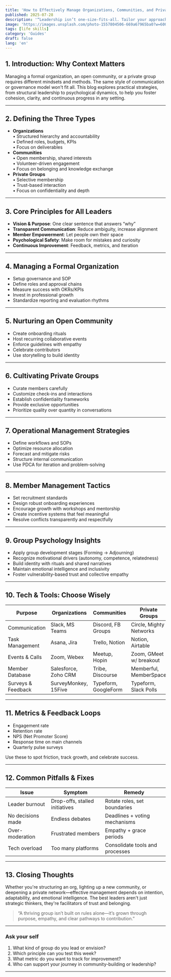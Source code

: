 ```yaml
---
title: 'How to Effectively Manage Organizations, Communities, and Private Groups'
published: 2025-07-28
description: '“Leadership isn’t one-size-fits-all. Tailor your approach to the people and purpose you serve.”'
image: 'https://images.unsplash.com/photo-1557804506-669a67965ba0?w=600&auto=format&fit=crop&q=60&ixlib=rb-4.1.0&ixid=M3wxMjA3fDB8MHxzZWFyY2h8MTV8fG1hbmFnZXJ8ZW58MHx8MHx8fDA%3D'
tags: [life skills]
category: 'Guides'
draft: false 
lang: 'en'
---
```


## 1. Introduction: Why Context Matters

Managing a formal organization, an open community, or a private group requires different mindsets and methods. The same style of communication or governance model won't fit all. This blog explores practical strategies, from structural leadership to psychological dynamics, to help you foster cohesion, clarity, and continuous progress in any setting.

---

## 2. Defining the Three Types

- **Organizations**  
  • Structured hierarchy and accountability  
  • Defined roles, budgets, KPIs  
  • Focus on deliverables  
- **Communities**  
  • Open membership, shared interests  
  • Volunteer-driven engagement  
  • Focus on belonging and knowledge exchange  
- **Private Groups**  
  • Selective membership  
  • Trust-based interaction  
  • Focus on confidentiality and depth

---

## 3. Core Principles for All Leaders

- **Vision & Purpose**: One clear sentence that answers “why”  
- **Transparent Communication**: Reduce ambiguity, increase alignment  
- **Member Empowerment**: Let people own their space  
- **Psychological Safety**: Make room for mistakes and curiosity  
- **Continuous Improvement**: Feedback, metrics, and iteration  

---

## 4. Managing a Formal Organization

- Setup governance and SOP  
- Define roles and approval chains  
- Measure success with OKRs/KPIs  
- Invest in professional growth  
- Standardize reporting and evaluation rhythms  

---

## 5. Nurturing an Open Community

- Create onboarding rituals  
- Host recurring collaborative events  
- Enforce guidelines with empathy  
- Celebrate contributors  
- Use storytelling to build identity  

---

## 6. Cultivating Private Groups

- Curate members carefully  
- Customize check-ins and interactions  
- Establish confidentiality frameworks  
- Provide exclusive opportunities  
- Prioritize quality over quantity in conversations  

---

## 7. Operational Management Strategies

- Define workflows and SOPs  
- Optimize resource allocation  
- Forecast and mitigate risks  
- Structure internal communication  
- Use PDCA for iteration and problem-solving  

---

## 8. Member Management Tactics

- Set recruitment standards  
- Design robust onboarding experiences  
- Encourage growth with workshops and mentorship  
- Create incentive systems that feel meaningful  
- Resolve conflicts transparently and respectfully  

---

## 9. Group Psychology Insights

- Apply group development stages (Forming → Adjourning)  
- Recognize motivational drivers (autonomy, competence, relatedness)  
- Build identity with rituals and shared narratives  
- Maintain emotional intelligence and inclusivity  
- Foster vulnerability-based trust and collective empathy  

---

## 10. Tech & Tools: Choose Wisely

| Purpose            | Organizations          | Communities          | Private Groups          |
|--------------------|------------------------|----------------------|-------------------------|
| Communication      | Slack, MS Teams        | Discord, FB Groups   | Circle, Mighty Networks |
| Task Management    | Asana, Jira            | Trello, Notion       | Notion, Airtable        |
| Events & Calls     | Zoom, Webex            | Meetup, Hopin        | Zoom, GMeet w/ breakout |
| Member Database    | Salesforce, Zoho CRM   | Tribe, Discourse     | Memberful, MemberSpace  |
| Surveys & Feedback | SurveyMonkey, 15Five   | Typeform, GoogleForm | Typeform, Slack Polls   |

---

## 11. Metrics & Feedback Loops

- Engagement rate  
- Retention rate  
- NPS (Net Promoter Score)  
- Response time on main channels  
- Quarterly pulse surveys  

Use these to spot friction, track growth, and celebrate success.

---

## 12. Common Pitfalls & Fixes

| Issue                   | Symptom                          | Remedy                          |
|------------------------|----------------------------------|---------------------------------|
| Leader burnout         | Drop-offs, stalled initiatives   | Rotate roles, set boundaries    |
| No decisions made      | Endless debates                  | Deadlines + voting mechanisms   |
| Over-moderation        | Frustrated members               | Empathy + grace periods         |
| Tech overload          | Too many platforms               | Consolidate tools and processes |

---

## 13. Closing Thoughts

Whether you're structuring an org, lighting up a new community, or deepening a private network—effective management depends on intention, adaptability, and emotional intelligence. The best leaders aren't just strategic thinkers, they're facilitators of trust and belonging.

> “A thriving group isn’t built on rules alone—it’s grown through purpose, empathy, and clear pathways to contribution.”

---

### Ask your self

1. What kind of group do you lead or envision?  
2. Which principle can you test this week?  
3. What metric do you want to track for improvement?  
4. Who can support your journey in community-building or leadership?

---